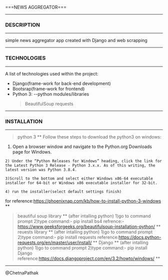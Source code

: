 ===NEWS AGGREGATOR===
 
 ****************
### DESCRIPTION
***
simple news aggregator app created with Django and web scrapping
****
### TECHNOLOGIES
****
A list of technologies used within the project:
* Django(frame-work for back-end development)
* Bootsrap(frame-work for frontend)
* Python 3:
   --python modules/libraries
     >BeautifulSoup
     >requests
****
### INSTALLATION
****
  >python 3
  **
    Follow these steps to download the python3 on windows:

   1) Open a browser window and navigate to the Python.org Downloads page for Windows.

    2) Under the “Python Releases for Windows” heading, click the link for the Latest Python 3 Release - Python 3.x.x. As of this writing, the latest version was Python 3.8.4.

    3)Scroll to the bottom and select either Windows x86-64 executable installer for 64-bit or Windows x86 executable installer for 32-bit.
  
    4) run the installer(select default settings finish)
 for reference:https://phoenixnap.com/kb/how-to-install-python-3-windows
  **
  >beautiful soup library
   **
   (after intalling python)
   1)go to command prompt
   2)type command:-
    pip install bs4
   refrence:-https://www.geeksforgeeks.org/beautifulsoup-installation-python/
   **
  >reuests library
   **
   (after intalling python)
   1)go to command prompt
   2)type command:-
    pip install requests
   reference:https://docs.python-requests.org/en/master/user/install/
   **
  >Django
   **
  (after intalling python)
  1)go to command prompt
  2)type command:-
    pip install Django
  reference:https://docs.djangoproject.com/en/3.2/howto/windows/
  **
****

 @ChetnaPathak
 
